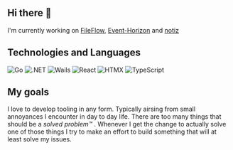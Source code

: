 ## Hi there 👋

I'm currently working on [FileFlow](https://github.com/8-prime/FileFlow), [Event-Horizon](https://github.com/8-prime/Event-Horizon) and [notiz](https://github.com/8-prime/notiz)

## Technologies and Languages

![Go](https://img.shields.io/badge/Go-00ADD8?logo=go&logoColor=white)
![.NET](https://img.shields.io/badge/.NET-512BD4?logo=dotnet&logoColor=white)
![Wails](https://img.shields.io/badge/Wails-000000?logo=wails&logoColor=white)
![React](https://img.shields.io/badge/React-61DAFB?logo=react&logoColor=black)
![HTMX](https://img.shields.io/badge/HTMX-FF6C37?logo=htmx&logoColor=white)
![TypeScript](https://img.shields.io/badge/TypeScript-3178C6?logo=typescript&logoColor=white)

## My goals

I love to develop tooling in any form. Typically airsing from small annoyances I encounter in day to day life.
There are too many things that should be a *solved problem™*​ . 
Whenever I get the change to actually solve one of those things I try to make an effort to build something that will at least solve my issues.
